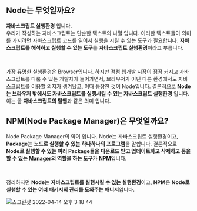 ## Node는 무엇일까요?

**자바스크립트 실행환경** 입니다.<br>
우리가 작성하는 자바스크립트는 단순한 텍스트의 나열 입니다. 이러한 텍스트들이 의미를 가지려면 자바스크립트 코드를 읽어서 실행을 시킬 수 있는 도구가 필요합니다. **자바스크립트를 해석하고 실행할 수 있는 도구**를 **자바스크립트 실행환경**이라고 부릅니다.

<br>

가장 유명한 실행환경은 Browser입니다. 하지만 점점 웹개발 시장이 점점 커지고 자바스크립트를 다룰 수 있는 개발자가 늘어가면서, 브라우저가 아닌 다른 환경에서도 자바스크립트를 이용할 의지가 생겨났고, 이때 등장한 것이 Node입니다. 결론적으로 **Node는 브라우저 밖에서도 자바스크립트를 실행시킬 수 있는 자바스크립트 실행환경** 입니다. 이는 곧 **자바스크립트의 탈웹**과 같은 의미 입니다.

## NPM(Node Package Manager)은 무엇일까요?

Node Package Manager의 약어 입니다. Node는 자바스크립트 실행환경이고, **Package**는 **노드로 실행할 수 있는 하나하나의 프로그램**을 말합니다. 결론적으로 **Node로 실행할 수 있는 여러 Package들을 다운로드 받고 업데이트하고 삭제하고 등을 할 수 있는 Manager의 역할을 하는 도구**가 **NPM**입니다.

<br>

정리하자면 **Node**는 **자바스크립트를 실행시킬 수 있는 실행환경**이고, **NPM**은 **Node로 실행할 수 있는 여러 패키지의 관리를 도와주는 매니저**입니다.

![스크린샷 2022-04-14 오후 3 18 44](https://user-images.githubusercontent.com/93597794/163325494-d7a8458b-bf3d-4639-8753-15187a253eef.png)
